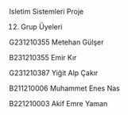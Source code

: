Isletim Sistemleri Proje

12. Grup Üyeleri

G231210355 Metehan Gülşer

B231210355 Emir Kır

G231210387 Yiğit Alp Çakır

B211210006 Muhammet Enes Nas

B221210003 Akif Emre Yaman
